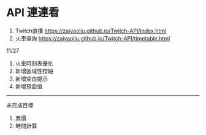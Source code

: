 # API 連連看
1. Twitch直播 https://zaiyaoliu.github.io/Twitch-API/index.html
2. 火車查詢 https://zaiyaoliu.github.io/Twitch-API/timetable.html


11/27
1. 火車時刻表優化 
2. 新增區域性按鈕
3. 新增空白提示
4. 新增預設值
---
未完成目標
1. 票價
2. 時間計算